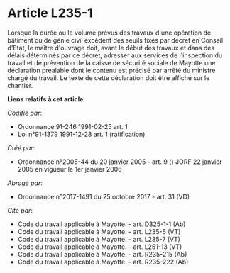 # Article L235-1

Lorsque la durée ou le volume prévus des travaux d'une opération de bâtiment ou de génie civil excèdent des seuils fixés par
décret en Conseil d'Etat, le maître d'ouvrage doit, avant le début des travaux et dans des délais déterminés par ce décret,
adresser aux services de l'inspection du travail et de prévention de la caisse de sécurité sociale de Mayotte une déclaration
préalable dont le contenu est précisé par arrêté du ministre chargé du travail. Le texte de cette déclaration doit être
affiché sur le chantier.

**Liens relatifs à cet article**

_Codifié par_:

  - Ordonnance 91-246 1991-02-25 art. 1
  - Loi n°91-1379 1991-12-28 art. 1 (ratification)

_Créé par_:

  - Ordonnance n°2005-44 du 20 janvier 2005 - art. 9 () JORF 22 janvier 2005 en vigueur le 1er janvier 2006

_Abrogé par_:

  - Ordonnance n°2017-1491 du 25 octobre 2017 - art. 31 (VD)

_Cité par_:

  - Code du travail applicable à Mayotte. - art. D325-1-1 (Ab)
  - Code du travail applicable à Mayotte. - art. L235-5 (VT)
  - Code du travail applicable à Mayotte. - art. L235-7 (VT)
  - Code du travail applicable à Mayotte. - art. L251-13 (VT)
  - Code du travail applicable à Mayotte. - art. R235-215 (Ab)
  - Code du travail applicable à Mayotte. - art. R235-222 (Ab)
